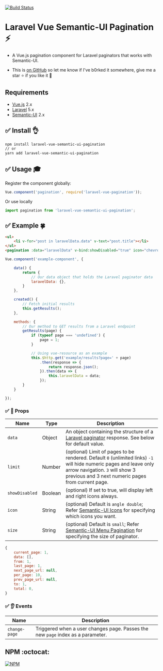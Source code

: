 [![Build Status](https://travis-ci.org/vinayakkulkarni/laravel-vue-semantic-ui-pagination.svg?branch=master)](https://travis-ci.org/vinayakkulkarni/laravel-vue-semantic-ui-pagination)

# Laravel Vue Semantic-UI Pagination :zap:
+ A Vue.js pagination component for Laravel paginators that works with Semantic-UI.

+ This is [on GitHub](https://github.com/vinayakkulkarni/laravel-vue-semantic-ui-pagination)  so let me know if I've b0rked it somewhere, give me a star :star: if you like it :beers:

## Requirements

* [Vue.js](https://vuejs.org/) 2.x
* [Laravel](https://laravel.com/docs/) 5.x
* [Semantic-UI](https://semantic-ui.com/) 2.x

## :white_check_mark: Install :ok_hand:

```bash
npm install laravel-vue-semantic-ui-pagination
// or
yarn add laravel-vue-semantic-ui-pagination
```

## :white_check_mark: Usage :mortar_board:

Register the component globally:
```javascript
Vue.component('pagination', require('laravel-vue-pagination'));
```
Or use locally
```javascript
import pagination from 'laravel-vue-semantic-ui-pagination';
```

## :white_check_mark: Example :four_leaf_clover:

```html
<ul>
    <li v-for="post in laravelData.data" v-text="post.title"></li>
</ul>
<pagination :data="laravelData" v-bind:showDisabled="true" icon="chevron" v-on:change-page="getResults"></pagination>
```

```javascript
Vue.component('example-component', {

	data() {
		return {
			// Our data object that holds the Laravel paginator data
			laravelData: {},
		}
	},

	created() {
		// Fetch initial results
		this.getResults();
	},

	methods: {
		// Our method to GET results from a Laravel endpoint
		getResults(page) {
			if (typeof page === 'undefined') {
				page = 1;
			}

			// Using vue-resource as an example
			this.$http.get('example/results?page=' + page)
				.then(response => {
					return response.json();
				}).then(data => {
					this.laravelData = data;
				});
		}
	}

});
```

### :white_check_mark: :book: Props

| Name | Type | Description |
| --- | --- | --- |
| `data` | Object | An object containing the structure of a [Laravel paginator](https://laravel.com/docs/5.4/pagination) response. See below for default value. |
| `limit` | Number | (optional) Limit of pages to be rendered. Default `0` (unlimited links) `-1` will hide numeric pages and leave only arrow navigation. `3` will show 3 previous and 3 next numeric pages from current page. |
| `showDisabled` | Boolean | (optional) If set to true, will display left and right icons always. |
| `icon` | String | (optional) Default is `angle double`; Refer [Semantic-UI Icons](https://semantic-ui.com/elements/icon.html) for specifying which icons you want. |
| `size` | String | (optional) Default is `small`; Refer [Semantic-UI Menu Pagination](https://semantic-ui.com/collections/menu.html#pagination) for specifying the size of paginator. |

```javascript
{
	current_page: 1,
	data: [],
	from: 1,
	last_page: 1,
	next_page_url: null,
	per_page: 10,
	prev_page_url: null,
	to: 1,
	total: 0,
}
```

### :white_check_mark: :ear: Events

| Name | Description |
| --- | --- |
| `change-page` | Triggered when a user changes page. Passes the new `page` index as a parameter. |


## NPM :octocat:  

[![NPM](https://nodei.co/npm/laravel-vue-semantic-ui-pagination.png?downloads=true&downloadRank=true&stars=true)](https://nodei.co/npm/laravel-vue-semantic-ui-pagination/)